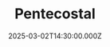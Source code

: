 ---
video:
  type: vimeo
  id: 1061848651
speaker:
  permalink: bart-wilkins
  name: Bart Wilkins
title: Pentecostal
image: https://i.imgur.com/YIbdrez.png
date: 2025-03-02T14:30:00.000Z
---